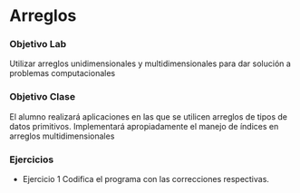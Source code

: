 # Arreglos
### Objetivo Lab
Utilizar arreglos unidimensionales y multidimensionales para dar solución a problemas computacionales

### Objetivo Clase
El alumno realizará aplicaciones en las que se utilicen arreglos de tipos de datos primitivos. Implementará apropiadamente el manejo de índices en arreglos multidimensionales

### Ejercicios

- Ejercicio 1
Codifica el programa con las correcciones respectivas.
